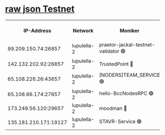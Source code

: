 [raw json Testnet](https://rpc-check.jaclalt.stavr.tech/jaclalt/rpc-jaclalt-result.json)
=

<table><tr><th>IP-Address</th><th>Network</th><th>Moniker</th><th>Latest Block Height</th><th>Earliest Block Height</th><th>Catching Up</th><th>Tx Index</th><th>Voting Power</th><th>Scan Time</th></tr><tr><td>99.209.150.74:26857</td><td>lupulella-2</td><td>praetor-jackal-testnet-validator 🟢</td><td>6548944</td><td>6247155</td><td>False</td><td>on</td><td>0</td><td>2024-02-06T23:34:06.672650630UTC</td></tr><tr><td>142.132.202.92:26857</td><td>lupulella-2</td><td>TrustedPoint 🔴</td><td>6548945</td><td>6282001</td><td>False</td><td>off</td><td>5</td><td>2024-02-06T23:34:15.959895902UTC</td></tr><tr><td>65.108.226.26:43657</td><td>lupulella-2</td><td>[NODERS]TEAM_SERVICE 🟢</td><td>6548945</td><td>6282001</td><td>False</td><td>on</td><td>0</td><td>2024-02-06T23:34:16.335064281UTC</td></tr><tr><td>65.108.66.174:27657</td><td>lupulella-2</td><td>hello-BccNodesRPC 🟢</td><td>6548945</td><td>6394001</td><td>False</td><td>on</td><td>0</td><td>2024-02-06T23:34:13.291770982UTC</td></tr><tr><td>173.249.56.120:29657</td><td>lupulella-2</td><td>moodman 🔴</td><td>6548945</td><td>6448945</td><td>False</td><td>off</td><td>940134</td><td>2024-02-06T23:34:15.678268562UTC</td></tr><tr><td>135.181.210.171:19127</td><td>lupulella-2</td><td>STAVR-Service 🟢</td><td>6548944</td><td>6548001</td><td>False</td><td>on</td><td>0</td><td>2024-02-06T23:34:05.946665248UTC</td></tr></table>
